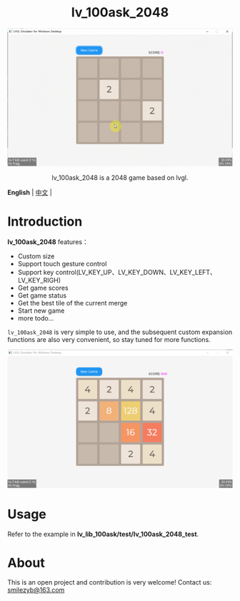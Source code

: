 <h1 align="center"> lv_100ask_2048</h1>

<p align="center">
<img src="./lv_100ask_2048_demo.gif">
</p>
<p align="center">
lv_100ask_2048 is a 2048 game based on lvgl.
</p>


**English** | [中文](./README_zh.md) |

# Introduction

**lv_100ask_2048** features：

- Custom size
- Support touch gesture control
- Support key control(LV_KEY_UP、LV_KEY_DOWN、LV_KEY_LEFT、LV_KEY_RIGH)
- Get game scores
- Get game status
- Get the best tile of the current merge
- Start new game
- more todo...

`lv_100ask_2048` is very simple to use, and the subsequent custom expansion functions are also very convenient, so stay
tuned for more functions.

![](./lv_100ask_2048_demo.png)

# Usage

Refer to the example in **lv_lib_100ask/test/lv_100ask_2048_test**.

# About

This is an open project and contribution is very welcome!
Contact us: smilezyb@163.com